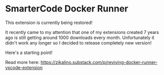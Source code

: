 # SmarterCode Docker Runner

This extension is currently being restored!

It recently came to my attention that one of my extensions created 7 years ago is still getting around 1000 downloads every month. Unfortunately it didn't work any longer so I decided to release completely new version!

Here's a starting point!

Read more here: https://zikalino.substack.com/p/reviving-docker-runner-vscode-extension
